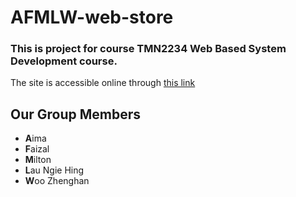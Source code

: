 # AFMLW-web-store
### This is project for course TMN2234 Web Based System Development course.

The site is accessible online through [this link](https://aflmwstore.000webhostapp.com)

## Our Group Members

* **A**ima
* **F**aizal
* **M**ilton
* **L**au Ngie Hing
* **W**oo Zhenghan
